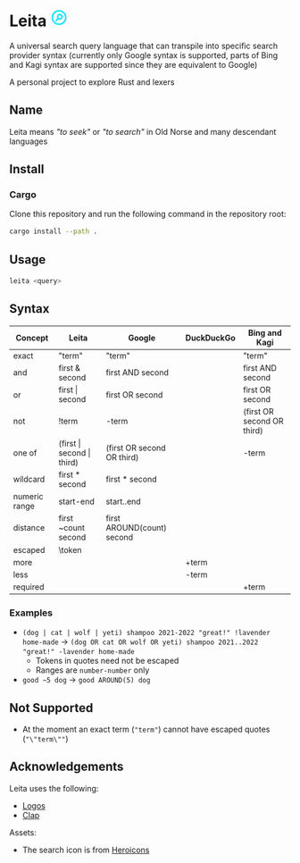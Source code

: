 # Leita <img height=32px width=32px src=https://raw.githubusercontent.com/yoav-lavi/leita/main/leita.svg alt="leita">
</svg>

A universal search query language that can transpile into specific search provider syntax (currently only Google syntax is supported, parts of Bing and Kagi syntax are supported since they are equivalent to Google)

A personal project to explore Rust and lexers

## Name

Leita means _"to seek"_ or _"to search"_ in Old Norse and many descendant languages

## Install

### Cargo

Clone this repository and run the following command in the repository root:

```sh
cargo install --path .
```

## Usage

```sh
leita <query>
```

## Syntax

| **Concept**   | **Leita**                            | **Google**                      |  **DuckDuckGo**  | **Bing** and **Kagi**      |
| ------------- | ------------------------------------ | ------------------------------- | ---------------- | -------------------------- |
| exact         | "term"                               | "term"                          |                  | "term"                     |
| and           | first & second                       | first AND second                |                  | first AND second           |
| or            | first \| second                      | first OR second                 |                  | first OR second            |
| not           | !term                                | \-term                          |                  | (first OR second OR third) |
| one of        | (first \| second \| third)           | (first OR second OR third)      |                  | \-term                     |
| wildcard      | first * second                       | first * second                  |                  |                            |
| numeric range | start-end                            | start..end                      |                  |                            |
| distance      | first ~count second                  | first AROUND(count) second      |                  |                            |
| escaped       | \token                               |                                 |                  |                            |
| more          |                                      |                                 | +term            |                            |
| less          |                                      |                                 | -term            |                            |
| required      |                                      |                                 |                  | +term                      |

### Examples

- `(dog | cat | wolf | yeti) shampoo 2021-2022 "great!" !lavender home-made` → `(dog OR cat OR wolf OR yeti) shampoo 2021..2022 "great!" -lavender home-made`
  - Tokens in quotes need not be escaped
  - Ranges are `number-number` only
- `good ~5 dog` → `good AROUND(5) dog`

## Not Supported

- At the moment an exact term (`"term"`) cannot have escaped quotes (`"\"term\""`)

## Acknowledgements

Leita uses the following:

- [Logos](https://github.com/maciejhirsz/logos)
- [Clap](https://github.com/clap-rs/clap)

Assets:

- The search icon is from [Heroicons](https://heroicons.com)
